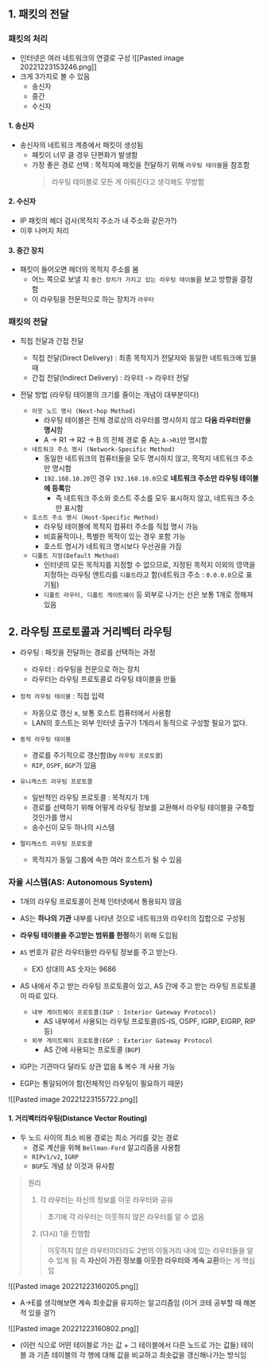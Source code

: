 ## 1. 패킷의 전달

### 패킷의 처리
- 인터넷은 여러 네트워크의 연결로 구성
![[Pasted image 20221223153246.png]]
- 크게 3가지로 볼 수 있음
	- 송신자
	- 중간
	- 수신자

#### 1. 송신자
- 송신자의 네트워크 계층에서 패킷이 생성됨
	- 패킷이 너무 클 경우 단편화가 발생함
	- 가장 좋은 경로 선택 : 목적지에 패킷을 전달하기 위해 `라우팅 테이블`을 참조함
		>라우팅 테이블로 모든 게 이뤄진다고 생각해도 무방함

#### 2. 수신자
- IP 패킷의 헤더 검사(목적지 주소가 내 주소와 같은가?)
- 이후 나머지 처리

#### 3. 중간 장치
- 패킷이 들어오면 헤더의 목적지 주소를 봄
	- 어느 쪽으로 보낼 지 `중간 장치가 가지고 있는 라우팅 테이블`을 보고 방향을 결정함
	- 이 라우팅을 전문적으로 하는 장치가 `라우터` 

### 패킷의 전달
- 직접 전달과 간접 전달
	- 직접 전달(Direct Delivery) : 최종 목적지가 전달자와 동일한 네트워크에 있을 때
	- 간접 전달(Indirect Delivery) : 라우터 -> 라우터 전달

- 전달 방법 (라우팅 테이블의 크기를 줄이는 개념이 대부분이다)
	- `이웃 노드 명시 (Next-hop Method)`
		- 라우팅 테이블은 전체 경로상의 라우터를 명시하지 않고 **다음 라우터만을 명시**함
		- A -> R1 -> R2 -> B 의 전체 경로 중 A는 `A->R1`만 명시함
	- `네트워크 주소 명시 (Network-Specific Method)`
		- 동일한 네트워크의 컴퓨터들을 모두 명시하지 않고, 목적지 네트워크 주소만 명시함
		- `192.168.10.20`인 경우 `192.168.10.0`으로 **네트워크 주소만 라우팅 테이블에 등록**함
			- 즉 네트워크 주소와 호스트 주소를 모두 표시하지 않고, 네트워크 주소만 표시함
	- `호스트 주소 명시 (Host-Specific Method)`
		- 라우팅 테이블에 목적지 컴퓨터 주소를 직접 명시 가능
		- 비효율적이나, 특별한 목적이 있는 경우 포함 가능
		- 호스트 명시가 네트워크 명시보다 우선권을 가짐
	- `디폴트 지정(Default Method)`
		- 인터넷의 모든 목적지를 지정할 수 없으므로, 지정된 목적지 이외의 영역을 지정하는 라우팅 엔트리를 `디폴트`라고 함(네트워크 주소 : `0.0.0.0`으로 표기됨)
		- `디폴트 라우터, 디폴트 게이트웨이` 등 외부로 나가는 선은 보통 1개로 정해져 있음

## 2. 라우팅 프로토콜과 거리벡터 라우팅

- 라우팅 : 패킷을 전달하는 경로를 선택하는 과정
	- 라우터 : 라우팅을 전문으로 하는 장치
	- 라우터는 라우팅 프로토콜로 라우팅 테이블을 만듦

- `정적 라우팅 테이블` : 직접 입력
	- 자동으로 갱신 x, 보통 호스트 컴퓨터에서 사용함 
	- LAN의 호스트는 외부 인터넷 출구가 1개라서 동적으로 구성할 필요가 없다.

- `동적 라우팅 테이블` 
	- 경로를 주기적으로 갱신함(by `라우팅 프로토콜`)
	- `RIP`, `OSPF`, `BGP`가 있음

- `유니캐스트 라우팅 프로토콜`
	- 일반적인 라우팅 프로토콜 : 목적지가 1개
	- 경로를 선택하기 위해 어떻게 라우팅 정보를 교환해서 라우팅 테이블을 구축할 것인가를 명시
	- 송수신이 모두 하나의 시스템 

- `멀티캐스트 라우팅 프로토콜`
	- 목적지가 동일 그룹에 속한 여러 호스트가 될 수 있음

### 자율 시스템(AS: Autonomous System)
- 1개의 라우팅 프로토콜이 전체 인터넷에서 통용되지 않음
- AS는 **하나의 기관** 내부를 나타낸 것으로 네트워크와 라우터의 집합으로 구성됨
- **라우팅 테이블을 주고받는 범위를 한정**하기 위해 도입됨
- `AS` 번호가 같은 라우터들만 라우팅 정보를 주고 받는다.
	- EX) 성대의 AS 숫자는 9686

- AS 내에서 주고 받는 라우팅 프로토콜이 있고, AS 간에 주고 받는 라우팅 프로토콜이 따로 있다.
	- `내부 게이트웨이 프로토콜(IGP : Interior Gateway Protocol)`
		- AS 내부에서 사용되는 라우팅 프로토콜(IS-IS, OSPF, IGRP, EIGRP, RIP 등)
	- `외부 게이트웨이 프로토콜(EGP : Exterior Gateway Protocol`
		- AS 간에 사용되는 프로토콜 (`BGP`)

- IGP는 기관마다 달라도 상관 없음 & 복수 개 사용 가능 
- EGP는 통일되어야 함(전체적인 라우팅이 필요하기 때문)

![[Pasted image 20221223155722.png]]

#### 1. 거리벡터라우팅(Distance Vector Routing)
- 두 노드 사이의 최소 비용 경로는 최소 거리를 갖는 경로
	- 경로 계산을 위해 `Bellman-Ford` 알고리즘을 사용함 
	- `RIPv1/v2`, `IGRP`
	- `BGP`도 개념 상 이것과 유사함

> 원리
> 1. 각 라우터는 자신의 정보를 이웃 라우터와 공유 
>> 초기에 각 라우터는 이웃하지 않은 라우터를 알 수 없음
>2. (다시) 1을 진행함
>> 이웃하지 않은 라우터이더라도 2번의 이동거리 내에 있는 라우터들을 알 수 있게 됨
> 즉 **자신이 가진 정보를 이웃한 라우터와 계속 교환**하는 게 핵심임

![[Pasted image 20221223160205.png]]
- A->E를 생각해보면 계속 최솟값을 유지하는 알고리즘임 (이거 코테 공부할 때 해본 적 있을 걸?)

![[Pasted image 20221223160802.png]]
- (이런 식으로 어떤 테이블로 가는 값 + 그 테이블에서 다른 노드로 가는 값들) 테이블 과 기존 테이블의 각 행에 대해 값을 비교하고 최솟값을 갱신해나가는 방식임